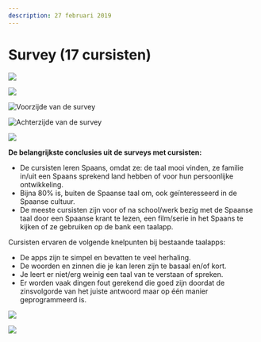 ```yaml
---
description: 27 februari 2019
---
```


# Survey \(17 cursisten\)

![](../../.gitbook/assets/img_0876.jpg)

![](../../.gitbook/assets/scan-8-may-2019-1-1.jpg)

![Voorzijde van de survey](../../.gitbook/assets/0001.jpg)

![Achterzijde van de survey](../../.gitbook/assets/0002.jpg)

![](../../.gitbook/assets/scan-8-may-2019-2-1.jpg)

**De belangrijkste conclusies uit de surveys met cursisten:**

* De cursisten leren Spaans, omdat ze: de taal mooi vinden, ze familie in/uit een Spaans sprekend land hebben of voor hun persoonlijke ontwikkeling.
* Bijna 80% is, buiten de Spaanse taal om, ook geïnteresseerd in de Spaanse cultuur.
* De meeste cursisten zijn voor of na school/werk bezig met de Spaanse taal door een Spaanse krant te lezen, een film/serie in het Spaans te kijken of ze gebruiken op de bank een taalapp.

Cursisten ervaren de volgende knelpunten bij bestaande taalapps:

* De apps zijn te simpel en bevatten te veel herhaling.
* De woorden en zinnen die je kan leren zijn te basaal en/of kort. 
* Je leert er niet/erg weinig een taal van te verstaan of spreken.
* Er worden vaak dingen fout gerekend die goed zijn doordat de zinsvolgorde van het juiste antwoord maar op één manier geprogrammeerd is.

![](../../.gitbook/assets/scan-7-may-2019-4-17-1.jpg)

![](../../.gitbook/assets/scan-7-may-2019-4-16-1.jpg)

